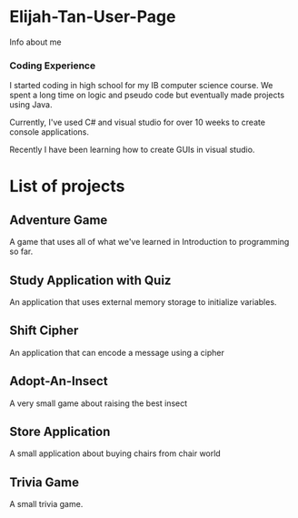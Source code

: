 # Elijah-Tan-User-Page
Info about me

### Coding Experience
I started coding in high school for my IB computer science course. We spent a long time on logic and pseudo code but eventually made projects using Java.

Currently, I've used C# and visual studio for over 10 weeks to create console applications.

Recently I have been learning how to create GUIs in visual studio.

# List of projects
## Adventure Game

A game that uses all of what we've learned in Introduction to programming so far. 

## Study Application with Quiz

An application that uses external memory storage to initialize variables.

## Shift Cipher

An application that can encode a message using a cipher

## Adopt-An-Insect

A very small game about raising the best insect

## Store Application

A small application about buying chairs from chair world

## Trivia Game

A small trivia game.
